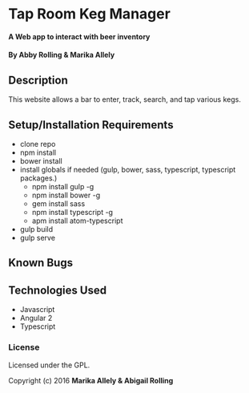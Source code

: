 # Tap Room Keg Manager

#### A Web app to interact with beer inventory

#### By Abby Rolling & Marika Allely

## Description

This website allows a bar to enter, track, search, and tap various kegs.

## Setup/Installation Requirements

- clone repo
- npm install
- bower install
- install globals if needed (gulp, bower, sass, typescript, typescript packages.)
  - npm install gulp -g
  - npm install bower -g
  - gem install sass
  - npm install typescript -g
  - apm install atom-typescript
- gulp build
- gulp serve


## Known Bugs



## Technologies Used

* Javascript
* Angular 2
* Typescript 

### License

Licensed under the GPL.

Copyright (c) 2016 **Marika Allely & Abigail Rolling**

